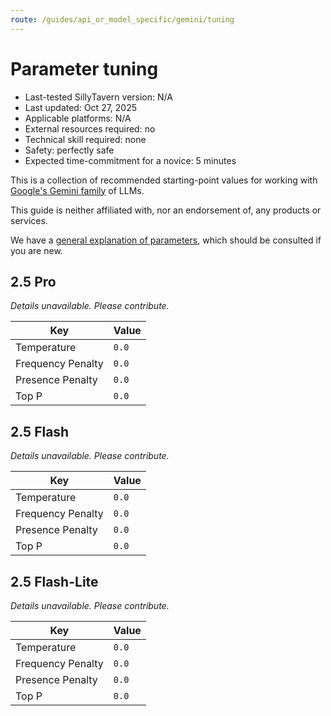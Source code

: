 ```yaml
---
route: /guides/api_or_model_specific/gemini/tuning
---
```


# Parameter tuning

- Last-tested SillyTavern version: N/A
- Last updated: Oct 27, 2025
- Applicable platforms: N/A
- External resources required: no
- Technical skill required: none
- Safety: perfectly safe
- Expected time-commitment for a novice: 5 minutes

This is a collection of recommended starting-point values for working with [Google's Gemini family](https://ai.google.dev/gemini-api/) of LLMs.

This guide is neither affiliated with, nor an endorsement of, any products or services.

We have a [general explanation of parameters](../tuning), which should be consulted if you are new.

## 2.5 Pro

*Details unavailable. Please contribute.*

Key | Value
--- | ---
Temperature | `0.0`
Frequency Penalty | `0.0`
Presence Penalty | `0.0`
Top P | `0.0`

## 2.5 Flash

*Details unavailable. Please contribute.*

Key | Value
--- | ---
Temperature | `0.0`
Frequency Penalty | `0.0`
Presence Penalty | `0.0`
Top P | `0.0`

## 2.5 Flash-Lite

*Details unavailable. Please contribute.*

Key | Value
--- | ---
Temperature | `0.0`
Frequency Penalty | `0.0`
Presence Penalty | `0.0`
Top P | `0.0`
